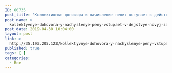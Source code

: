 ```yaml
---
ID: 60735
post_title: 'Коллективные договора и начисление пени: вступает в действие новый закон о жилищно-коммунальных услугах'
post_name: >
  kollektyvnye-dohovora-y-nachyslenye-peny-vstupaet-v-dejstvye-novyj-zakon-o-zhylyshchno-kommunalnykh-usluhakh-3
post_date: 2019-04-30 10:04:00
layout: post
link: >
  http://35.193.205.123/kollektyvnye-dohovora-y-nachyslenye-peny-vstupaet-v-dejstvye-novyj-zakon-o-zhylyshchno-kommunalnykh-usluhakh-3/
published: true
tags: [ ]
categories:
  - Все
---
```

 